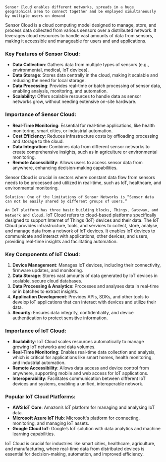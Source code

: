 `Sensor Cloud enables different networks, spreads in a huge geographical area to connect together and be employed simultaneously by multiple users on demand`

Sensor Cloud is a cloud computing model designed to manage, store, and process data collected from various sensors over a distributed network. It leverages cloud resources to handle vast amounts of data from sensors, making it accessible and manageable for users and and applications.

### Key Features of Sensor Cloud:
- **Data Collection**: Gathers data from multiple types of sensors (e.g., environmental, medical, IoT devices).
- **Data Storage**: Stores data centrally in the cloud, making it scalable and reducing the need for local storage.
- **Data Processing**: Provides real-time or batch processing of sensor data, enabling analysis, monitoring, and automation.
- **Scalability**: Offers scalable resources to handle data as sensor networks grow, without needing extensive on-site hardware.

### Importance of Sensor Cloud:
- **Real-Time Monitoring**: Essential for real-time applications, like health monitoring, smart cities, or industrial automation.
- **Cost Efficiency**: Reduces infrastructure costs by offloading processing and storage to the cloud.
- **Data Integration**: Combines data from different sensor networks to create comprehensive insights, such as in agriculture or environmental monitoring.
- **Remote Accessibility**: Allows users to access sensor data from anywhere, enhancing decision-making capabilities.

Sensor Cloud is crucial in sectors where constant data flow from sensors needs to be processed and utilized in real-time, such as IoT, healthcare, and environmental monitoring.



`Solution: One of the limitations of Sensor Networks is “Sensor data can not be easily shared by different groups of users.”`



`An IoT platform has three basic building blocks, Things, Gateway, and Network and Cloud.`
IoT Cloud refers to cloud-based platforms specifically designed to support Internet of Things (IoT) devices and their data. The IoT Cloud provides infrastructure, tools, and services to collect, store, analyse, and manage data from a network of IoT devices. It enables IoT devices to communicate and interact with applications, other devices, and users, providing real-time insights and facilitating automation.

### Key Components of IoT Cloud:
1. **Device Management**: Manages IoT devices, including their connectivity, firmware updates, and monitoring.
2. **Data Storage**: Stores vast amounts of data generated by IoT devices in scalable, secure cloud databases.
3. **Data Processing & Analytics**: Processes and analyses data in real-time or in batches to extract insights.
4. **Application Development**: Provides APIs, SDKs, and other tools to develop IoT applications that can interact with devices and utilize their data.
5. **Security**: Ensures data integrity, confidentiality, and device authentication to protect sensitive information.

### Importance of IoT Cloud:
- **Scalability**: IoT Cloud scales resources automatically to manage growing IoT networks and data volumes.
- **Real-Time Monitoring**: Enables real-time data collection and analysis, which is critical for applications like smart homes, health monitoring, and industrial automation.
- **Remote Accessibility**: Allows data access and device control from anywhere, supporting mobile and web access for IoT applications.
- **Interoperability**: Facilitates communication between different IoT devices and systems, enabling a unified, interoperable network.

### Popular IoT Cloud Platforms:
- **AWS IoT Core**: Amazon’s IoT platform for managing and analysing IoT data.
- **Microsoft Azure IoT Hub**: Microsoft's platform for connecting, monitoring, and managing IoT assets.
- **Google Cloud IoT**: Google’s IoT solution with data analytics and machine learning capabilities.

IoT Cloud is crucial for industries like smart cities, healthcare, agriculture, and manufacturing, where real-time data from distributed devices is essential for decision-making, automation, and improved efficiency.